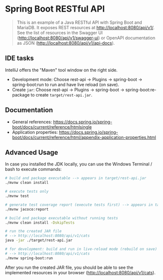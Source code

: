 # Spring Boot RESTful API

> This is an example of a Java RESTful API with Spring Boot and MariaDB.
> It exposes REST resources at <http://localhost:8080/api/v1/>.
> See the list of resources in the Swagger UI (<http://localhost:8080/api/v1/swagger-ui>) or OpenAPI documentation as JSON (<http://localhost:8080/api/v1/api-docs>).

## IDE tasks

IntelliJ offers the "Maven" tool window on the right side.

- Development mode: Choose rest-api -> Plugins -> spring-boot -> spring-boot:run to run and have live reload (on save).
- Create `jar`:  Choose rest-api -> Plugins -> spring-boot -> spring-boot:re-package to create `target/rest-api.jar`.

## Documentation

- General references: <https://docs.spring.io/spring-boot/docs/current/reference/htmlsingle>
- Application properties: <https://docs.spring.io/spring-boot/docs/current/reference/html/appendix-application-properties.html>

## Advanced Usage

In case you installed the JDK locally, you can use the Windows Terminal / bash to execute commands:

```bash
# build and package executable --> appears in target/rest-api.jar
./mvnw clean install

# execute tests only
./mvnw test

# generate test coverage report (execute tests first) --> appears in target/site/jacoco/index.html
./mvnw jacoco:report

# build and package executable without running tests
./mvnw clean install -DskipTests

# run the created JAR file
# --> http://localhost:8080/api/v1/cats
java -jar ./target/rest-api.jar

# for development: build and run in live-reload mode (rebuild on save)
# --> http://localhost:8080/api/v1/cats
./mvnw spring-boot:run
```

After you run the created JAR file, you should be able to see the implemented resources in your browser (<http://localhost:8080/api/v1/cats>).


